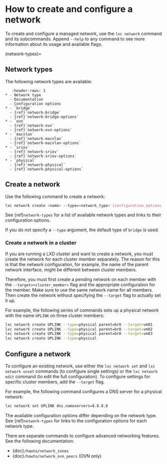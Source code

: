 # How to create and configure a network

To create and configure a managed network, use the `lxc network` command and its subcommands.
Append `--help` to any command to see more information about its usage and available flags.

(network-types)=
## Network types

The following network types are available:

```{list-table}
   :header-rows: 1
* - Network type
  - Documentation
  - Configuration options
* - `bridge`
  - {ref}`network-bridge`
  - {ref}`network-bridge-options`
* - `ovn`
  - {ref}`network-ovn`
  - {ref}`network-ovn-options`
* - `macvlan`
  - {ref}`network-macvlan`
  - {ref}`network-macvlan-options`
* - `sriov`
  - {ref}`network-sriov`
  - {ref}`network-sriov-options`
* - `physical`
  - {ref}`network-physical`
  - {ref}`network-physical-options`
```

## Create a network

Use the following command to create a network:

```bash
lxc network create <name> --type=<network_type> [configuration_options...]
```

See {ref}`network-types` for a list of available network types and links to their configuration options.

If you do not specify a `--type` argument, the default type of `bridge` is used.

### Create a network in a cluster

If you are running a LXD cluster and want to create a network, you must create the network for each cluster member separately.
The reason for this is that the network configuration, for example, the name of the parent network interface, might be different between cluster members.

Therefore, you must first create a pending network on each member with the `--target=<cluster_member>` flag and the appropriate configuration for the member.
Make sure to use the same network name for all members.
Then create the network without specifying the `--target` flag to actually set it up.

For example, the following series of commands sets up a physical network with the name `UPLINK` on three cluster members:

```bash
lxc network create UPLINK --type=physical parent=br0 --target=vm01
lxc network create UPLINK --type=physical parent=br0 --target=vm02
lxc network create UPLINK --type=physical parent=br0 --target=vm03
lxc network create UPLINK --type=physical
```

## Configure a network

To configure an existing network, use either the `lxc network set` and `lxc network unset` commands (to configure single settings) or the `lxc network edit` command (to edit the full configuration).
To configure settings for specific cluster members, add the `--target` flag.

For example, the following command configures a DNS server for a physical network:

```bash
lxc network set UPLINK dns.nameservers=8.8.8.8
```

The available configuration options differ depending on the network type.
See {ref}`network-types` for links to the configuration options for each network type.

There are separate commands to configure advanced networking features.
See the following documentation:

- {doc}`/howto/network_zones`
- {doc}`/howto/network_ovn_peers` (OVN only)
